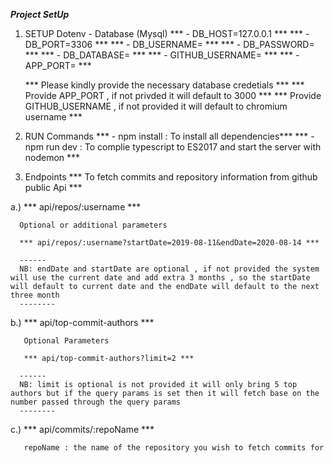 ***Project SetUp***
1. SETUP Dotenv - Database (Mysql)
    *** -  DB_HOST=127.0.0.1 ***
    *** -  DB_PORT=3306 ***
    *** -  DB_USERNAME= ***
    *** -  DB_PASSWORD= ***
    *** -  DB_DATABASE= ***
    *** -  GITHUB_USERNAME= ***
    *** -  APP_PORT=   ***

    *** Please kindly provide the necessary database credetials ***
    *** Provide APP_PORT , if not privded it will default to 3000 ***
    *** Provide GITHUB_USERNAME , if not provided it will default to chromium username ***
  
2. RUN Commands
   *** - npm install : To install all dependencies***
   *** - npm run dev : To complie typescript to ES2017 and start the server with nodemon ***


3. Endpoints
   *** To fetch commits and repository information from github public Api ***
   
  a.) *** api/repos/:username ***

      Optional or additional parameters 

      *** api/repos/:username?startDate=2019-08-11&endDate=2020-08-14 ***
    
      ------
      NB: endDate and startDate are optional , if not provided the system will use the current date and add extra 3 months , so the startDate will default to current date and the endDate will default to the next three month
      --------

   b.) *** api/top-commit-authors ***
       
       Optional Parameters 
      
       *** api/top-commit-authors?limit=2 ***

      ------
      NB: limit is optional is not provided it will only bring 5 top authors but if the query params is set then it will fetch base on the number passed through the query params 
      --------

   c.) *** api/commits/:repoName ***
      
       repoName : the name of the repository you wish to fetch commits for 

